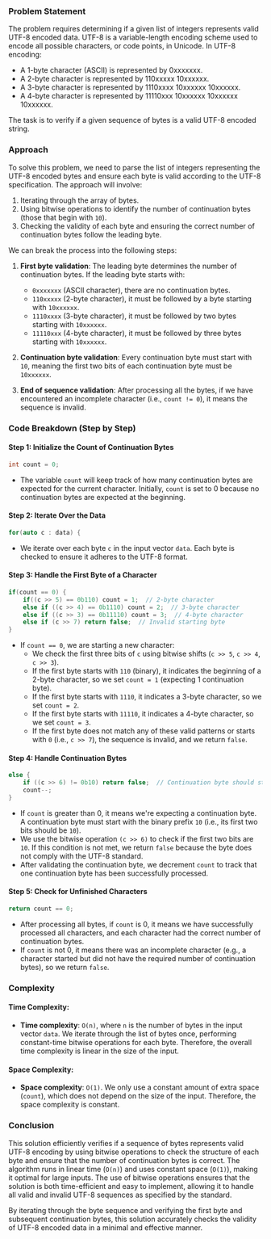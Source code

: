 ### Problem Statement

The problem requires determining if a given list of integers represents valid UTF-8 encoded data. UTF-8 is a variable-length encoding scheme used to encode all possible characters, or code points, in Unicode. In UTF-8 encoding:
- A 1-byte character (ASCII) is represented by 0xxxxxxx.
- A 2-byte character is represented by 110xxxxx 10xxxxxx.
- A 3-byte character is represented by 1110xxxx 10xxxxxx 10xxxxxx.
- A 4-byte character is represented by 11110xxx 10xxxxxx 10xxxxxx 10xxxxxx.

The task is to verify if a given sequence of bytes is a valid UTF-8 encoded string.

### Approach

To solve this problem, we need to parse the list of integers representing the UTF-8 encoded bytes and ensure each byte is valid according to the UTF-8 specification. The approach will involve:
1. Iterating through the array of bytes.
2. Using bitwise operations to identify the number of continuation bytes (those that begin with `10`).
3. Checking the validity of each byte and ensuring the correct number of continuation bytes follow the leading byte.

We can break the process into the following steps:

1. **First byte validation**: The leading byte determines the number of continuation bytes. If the leading byte starts with:
   - `0xxxxxxx` (ASCII character), there are no continuation bytes.
   - `110xxxxx` (2-byte character), it must be followed by a byte starting with `10xxxxxx`.
   - `1110xxxx` (3-byte character), it must be followed by two bytes starting with `10xxxxxx`.
   - `11110xxx` (4-byte character), it must be followed by three bytes starting with `10xxxxxx`.
   
2. **Continuation byte validation**: Every continuation byte must start with `10`, meaning the first two bits of each continuation byte must be `10xxxxxx`.

3. **End of sequence validation**: After processing all the bytes, if we have encountered an incomplete character (i.e., `count != 0`), it means the sequence is invalid.

### Code Breakdown (Step by Step)

#### Step 1: Initialize the Count of Continuation Bytes

```cpp
int count = 0;
```

- The variable `count` will keep track of how many continuation bytes are expected for the current character. Initially, `count` is set to 0 because no continuation bytes are expected at the beginning.

#### Step 2: Iterate Over the Data

```cpp
for(auto c : data) {
```

- We iterate over each byte `c` in the input vector `data`. Each byte is checked to ensure it adheres to the UTF-8 format.

#### Step 3: Handle the First Byte of a Character

```cpp
if(count == 0) {
    if((c >> 5) == 0b110) count = 1;  // 2-byte character
    else if ((c >> 4) == 0b1110) count = 2;  // 3-byte character
    else if ((c >> 3) == 0b11110) count = 3;  // 4-byte character
    else if (c >> 7) return false;  // Invalid starting byte
}
```

- If `count == 0`, we are starting a new character:
  - We check the first three bits of `c` using bitwise shifts (`c >> 5`, `c >> 4`, `c >> 3`).
  - If the first byte starts with `110` (binary), it indicates the beginning of a 2-byte character, so we set `count = 1` (expecting 1 continuation byte).
  - If the first byte starts with `1110`, it indicates a 3-byte character, so we set `count = 2`.
  - If the first byte starts with `11110`, it indicates a 4-byte character, so we set `count = 3`.
  - If the first byte does not match any of these valid patterns or starts with `0` (i.e., `c >> 7`), the sequence is invalid, and we return `false`.

#### Step 4: Handle Continuation Bytes

```cpp
else {
    if ((c >> 6) != 0b10) return false;  // Continuation byte should start with 10
    count--;
}
```

- If `count` is greater than 0, it means we're expecting a continuation byte. A continuation byte must start with the binary prefix `10` (i.e., its first two bits should be `10`).
- We use the bitwise operation `(c >> 6)` to check if the first two bits are `10`. If this condition is not met, we return `false` because the byte does not comply with the UTF-8 standard.
- After validating the continuation byte, we decrement `count` to track that one continuation byte has been successfully processed.

#### Step 5: Check for Unfinished Characters

```cpp
return count == 0;
```

- After processing all bytes, if `count` is 0, it means we have successfully processed all characters, and each character had the correct number of continuation bytes.
- If `count` is not 0, it means there was an incomplete character (e.g., a character started but did not have the required number of continuation bytes), so we return `false`.

### Complexity

#### Time Complexity:

- **Time complexity**: `O(n)`, where `n` is the number of bytes in the input vector `data`. We iterate through the list of bytes once, performing constant-time bitwise operations for each byte. Therefore, the overall time complexity is linear in the size of the input.

#### Space Complexity:

- **Space complexity**: `O(1)`. We only use a constant amount of extra space (`count`), which does not depend on the size of the input. Therefore, the space complexity is constant.

### Conclusion

This solution efficiently verifies if a sequence of bytes represents valid UTF-8 encoding by using bitwise operations to check the structure of each byte and ensure that the number of continuation bytes is correct. The algorithm runs in linear time (`O(n)`) and uses constant space (`O(1)`), making it optimal for large inputs. The use of bitwise operations ensures that the solution is both time-efficient and easy to implement, allowing it to handle all valid and invalid UTF-8 sequences as specified by the standard.

By iterating through the byte sequence and verifying the first byte and subsequent continuation bytes, this solution accurately checks the validity of UTF-8 encoded data in a minimal and effective manner.